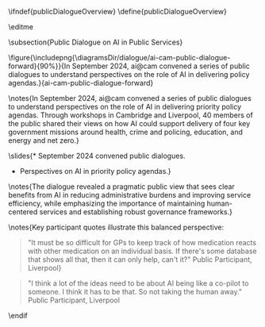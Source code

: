 \ifndef{publicDialogueOverview}
\define{publicDialogueOverview}

\editme

\subsection{Public Dialogue on AI in Public Services}

\figure{\includepng{\diagramsDir/dialogue/ai-cam-public-dialogue-forward}{90%}}{In September 2024, ai@cam convened a series of public dialogues to understand perspectives on the role of AI in delivering policy agendas.}{ai-cam-public-dialogue-forward}

\notes{In September 2024, ai@cam convened a series of public dialogues to understand perspectives on the role of AI in delivering priority policy agendas. Through workshops in Cambridge and Liverpool, 40 members of the public shared their views on how AI could support delivery of four key government missions around health, crime and policing, education, and energy and net zero.}

\slides{* September 2024 convened public dialogues.
* Perspectives on AI in priority policy agendas.}

\notes{The dialogue revealed a pragmatic public view that sees clear benefits from AI in reducing administrative burdens and improving service efficiency, while emphasizing the importance of maintaining human-centered services and establishing robust governance frameworks.}

\notes{Key participant quotes illustrate this balanced perspective:

> "It must be so difficult for GPs to keep track of how medication reacts with other medication on an individual basis. If there's some database that shows all that, then it can only help, can't it?" Public Participant, Liverpool}

> "I think a lot of the ideas need to be about AI being like a co-pilot to someone. I think it has to be that. So not taking the human away." Public Participant, Liverpool

\endif

